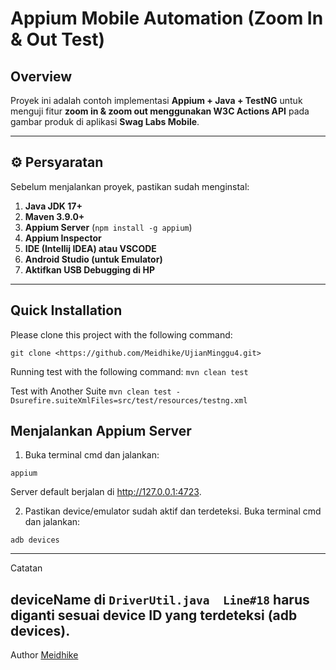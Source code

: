# Appium Mobile Automation (Zoom In & Out Test)

##  Overview
Proyek ini adalah contoh implementasi **Appium + Java + TestNG** untuk menguji fitur **zoom in & zoom out menggunakan W3C Actions API** pada gambar produk di aplikasi **Swag Labs Mobile**.

---

## ⚙️ Persyaratan
Sebelum menjalankan proyek, pastikan sudah menginstal:
1. **Java JDK 17+**
2. **Maven 3.9.0+** 
3. **Appium Server** (`npm install -g appium`)
4. **Appium Inspector**
5. **IDE (Intellij IDEA) atau VSCODE**
6. **Android Studio (untuk Emulator)**
7. **Aktifkan USB Debugging di HP**

---
## Quick Installation
Please clone this project with the following command:
```
git clone <https://github.com/Meidhike/UjianMinggu4.git>
```
Running test with the following command:
`mvn clean test`

Test with Another Suite
`mvn clean test -Dsurefire.suiteXmlFiles=src/test/resources/testng.xml`

## Menjalankan Appium Server
1. Buka terminal cmd dan jalankan:
```
appium
```
Server default berjalan di http://127.0.0.1:4723.


2. Pastikan device/emulator sudah aktif dan terdeteksi.
Buka terminal cmd dan jalankan:
```
adb devices
```
---

Catatan

deviceName di `DriverUtil.java  Line#18` harus diganti sesuai device ID yang terdeteksi (adb devices).
---

Author
[Meidhike](https://github.com/Meidhike)

